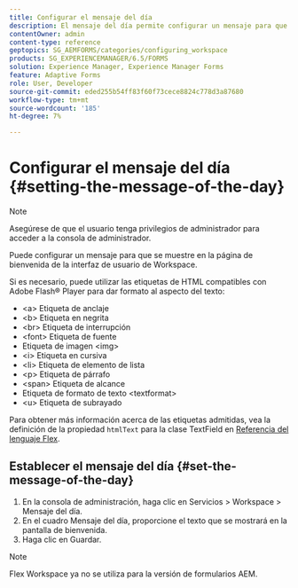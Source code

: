 ```yaml
---
title: Configurar el mensaje del día
description: El mensaje del día permite configurar un mensaje para que se muestre en la página de bienvenida de la interfaz de usuario de Workspace.
contentOwner: admin
content-type: reference
geptopics: SG_AEMFORMS/categories/configuring_workspace
products: SG_EXPERIENCEMANAGER/6.5/FORMS
solution: Experience Manager, Experience Manager Forms
feature: Adaptive Forms
role: User, Developer
source-git-commit: eded255b54ff83f60f73cece8824c778d3a87680
workflow-type: tm+mt
source-wordcount: '185'
ht-degree: 7%

---
```


# Configurar el mensaje del día {#setting-the-message-of-the-day}

>[!NOTE]
> 
> Asegúrese de que el usuario tenga privilegios de administrador para acceder a la consola de administrador.

Puede configurar un mensaje para que se muestre en la página de bienvenida de la interfaz de usuario de Workspace.

Si es necesario, puede utilizar las etiquetas de HTML compatibles con Adobe Flash® Player para dar formato al aspecto del texto:

* &lt;a> Etiqueta de anclaje
* &lt;b> Etiqueta en negrita
* &lt;br> Etiqueta de interrupción
* &lt;font> Etiqueta de fuente
* Etiqueta de imagen &lt;img>
* &lt;i> Etiqueta en cursiva
* &lt;li> Etiqueta de elemento de lista
* &lt;p> Etiqueta de párrafo
* &lt;span> Etiqueta de alcance
* Etiqueta de formato de texto &lt;textformat>
* &lt;u> Etiqueta de subrayado

Para obtener más información acerca de las etiquetas admitidas, vea la definición de la propiedad `htmlText` para la clase TextField en [Referencia del lenguaje Flex](https://flex.apache.org/).

## Establecer el mensaje del día {#set-the-message-of-the-day}

1. En la consola de administración, haga clic en Servicios > Workspace > Mensaje del día.
1. En el cuadro Mensaje del día, proporcione el texto que se mostrará en la pantalla de bienvenida.
1. Haga clic en Guardar.

>[!NOTE]
>
>Flex Workspace ya no se utiliza para la versión de formularios AEM.
